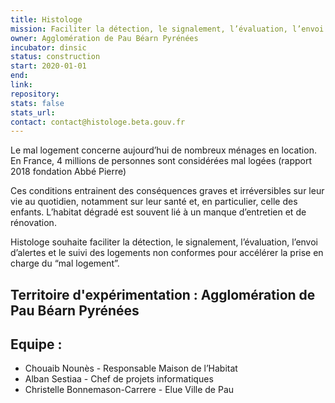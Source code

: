 ```yaml
---
title: Histologe
mission: Faciliter la détection, le signalement, l’évaluation, l’envoi d’alertes et le suivi des logements non conformes pour accélérer la prise en charge du “mal logement”.
owner: Agglomération de Pau Béarn Pyrénées
incubator: dinsic
status: construction
start: 2020-01-01
end:
link:
repository:
stats: false
stats_url:
contact: contact@histologe.beta.gouv.fr
---
```


Le mal logement concerne aujourd’hui de nombreux ménages en location.
En France, 4 millions de personnes sont considérées mal logées (rapport 2018 fondation Abbé Pierre)

Ces conditions entrainent des conséquences graves et irréversibles sur leur vie au quotidien, notamment sur leur santé et, en particulier, celle des enfants.
L’habitat dégradé est souvent lié à un manque d’entretien et de rénovation.

Histologe souhaite faciliter la détection, le signalement, l’évaluation, l’envoi d’alertes et le suivi des logements non conformes pour accélérer la prise en charge du “mal logement”.

## Territoire d'expérimentation : Agglomération de Pau Béarn Pyrénées

## Equipe :
- Chouaib Nounès - Responsable Maison de l’Habitat
- Alban Sestiaa - Chef de projets informatiques
- Christelle Bonnemason-Carrere - Elue Ville de Pau
